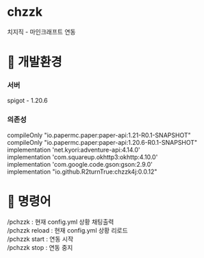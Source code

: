 # chzzk
치지직 - 마인크래프트 연동

# 🔧 개발환경
### 서버
spigot - 1.20.6 </br>
### 의존성
compileOnly "io.papermc.paper:paper-api:1.21-R0.1-SNAPSHOT"</br>
compileOnly "io.papermc.paper:paper-api:1.20.6-R0.1-SNAPSHOT"</br>
implementation 'net.kyori:adventure-api:4.14.0'</br>
implementation 'com.squareup.okhttp3:okhttp:4.10.0'</br>
implementation 'com.google.code.gson:gson:2.9.0'</br>
implementation "io.github.R2turnTrue:chzzk4j:0.0.12"</br>

# 📝 명령어
/pchzzk : 현재 config.yml 상황 채팅출력 </br>
/pchzzk reload :  현재 config.yml 상황 리로드 </br>
/pchzzk start : 연동 시작</br>
/pchzzk stop : 연동 중지
